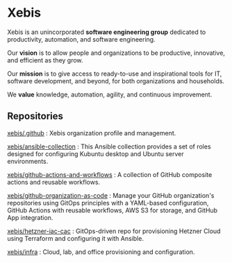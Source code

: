# Xebis

Xebis is an unincorporated **software engineering group** dedicated to productivity, automation, and software engineering.

Our **vision** is to allow people and organizations to be productive, innovative, and efficient as they grow.

Our **mission** is to give access to ready-to-use and inspirational tools for IT, software development, and beyond, for both organizations and households.

We **value** knowledge, automation, agility, and continuous improvement.

## Repositories

[xebis/.github](https://github.com/xebis/.github)
  : Xebis organization profile and management.

[xebis/ansible-collection](https://github.com/xebis/ansible-collection)
  : This Ansible collection provides a set of roles designed for configuring Kubuntu desktop and Ubuntu server environments.

[xebis/github-actions-and-workflows](https://github.com/xebis/github-actions-and-workflows)
  : A collection of GitHub composite actions and reusable workflows.

[xebis/github-organization-as-code](https://github.com/xebis/github-organization-as-code)
  : Manage your GitHub organization's repositories using GitOps principles with a YAML-based configuration, GitHub Actions with reusable workflows, AWS S3 for storage, and GitHub App integration.

[xebis/hetzner-iac-cac](https://github.com/xebis/hetzner-iac-cac)
  : GitOps-driven repo for provisioning Hetzner Cloud using Terraform and configuring it with Ansible.

[xebis/infra](https://github.com/xebis/infra)
  : Cloud, lab, and office provisioning and configuration.
